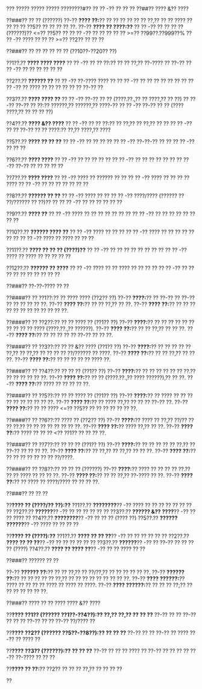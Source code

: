 ??? ????? ????? ????? ????????#?? ?? ?? -?? ?? ?? ??
??##?? ???? &?? ????

??###?? ?? ?? (??????)
??-?? **???? ??:**?? ?? ?? ?? ?? ?? ?? ??,?? ?? ?? ???? ?? ?? ?? ?? ??5?? ?? ?? ?? ?? ??.
??-?? **???? ?? ????:??**
?? ?? -?? ?? ?? ?? ?? (??????)?? <=?? ??5?? ??
?? ?? -?? ?? ?? ?? ?? ?? >=?? ??99??.??999??%
?? ?? -?? ???? ?? ?? ?? >=?? ??2?? ?? ?? ??

??###?? ?? ?? ?? ?? ?? ?? (??10??-??20?? ??)

??1??.?? **???? ???? ????**
??  ?? -?? ?? ?? ??:?? ?? ?? ??,?? ??-???? ?? ??-??
??  ?? -?? ?? ?? ?? ?? ?? ??

??2??.?? **?????? ??**
??  ?? -?? ??-???? ???? ??
??  ?? -?? ?? ?? ?? ?? ?? ?? ??
??  ?? -?? ?? ???? ?? ?? ?? ?? ?? ?? ??-?? ??

??3??.?? **???? ???? ??**
??  ?? -?? ??-?? ?? ?? (????.??.,?? ?? ????,?? ?? ??)
??  ?? -?? ??-?? ?? ??:?? ??????,?? ??????,?? ????-??
??  ?? -?? ??-?? ?? ?? (???? ????,?? ?? ?? ?? ??)

??4??.?? **???? &?? ????**
??  ?? -?? ?? ?? ??:?? ?? ??,?? ?? ??,?? ?? ??
??  ?? -?? ?? ?? ??-?? ?? ?? ????:?? ??,?? ????,?? ????

??5??.?? **???? ?? ?? ??**
??  ?? -?? ?? ?? ?? ??
??  ?? -?? ??-??-?? ?? ??
??  ?? -?? ?? ?? ??

??6??.?? **???? ????**
??  ?? -?? ?? ?? ?? ?? ??
??  ?? -?? ?? ?? ?? ?? ?? ??
??  ?? -?? ??-?? ?? ?? ?? ?? ??

??7??.?? **???? ????**
??  ?? -?? ???? ?? ?????? ?? ??
??  ?? -?? ???? ?? ?? ?? ?? ????
??  ?? -?? ?? ?? ?? ?? ?? ?? ??

??8??.?? **?????? ?? ??**
??  ?? -?? ???? ?? ??
??  ?? -?? ????/???? (?????? ?? ??/?????? ?? ??)?? ??
??  ?? -?? ?? ?? ?? ?? ?? ??

??9??.?? **???? ??**
??  ?? -?? ???? ?? ?? ?? ?? ?? ?? ??
??  ?? -?? ?? ?? ?? ?? ?? ?? ?? ??

??10??.?? **?????? ???? ??**
??   ?? -?? ???? ?? ?? ??
??   ?? -?? ???? ?? ?? ?? ?? ?? ?? ??
??   ?? -?? ???? ?? ???? ?? ?? ??

??11??.?? **???? ?? ?? ?? (????)??**
??   ?? -?? ?? ?? ?? ?? ?? ?? ?? ??
??   ?? -?? ???? ?? ???? ?? ?? ?? ?? ??

??12??.?? **?????? ?? ????**
??   ?? -?? ???? ?? ?? ???? ?? ?? ?? ??
??   ?? -?? ?? ?? ?? ?? ?? ?? ?? ?? ?? ??

??###?? ??-??-???? ?? ??

??####?? ?? ??1??:?? ?? ???? ???? (??2?? ??)
??-?? **????:**?? ?? ??-?? ?? ??-?? ?? ?? ?? ?? ?? ??.
??-?? **???? ??:**?? ?? ?? ??,?? ?? ??.
??-?? **???? ??:**?? ?? ?? ?? ?? ?? ?? ?? ?? ?? ?? ?? ??.

??####?? ?? ??2??:?? ?? ?? ???? ?? (??1?? ??)
??-?? **????:**?? ?? ?? ?? ?? ?? ?? ?? ?? ?? ?? ???? (????.??.,?? ??????).
??-?? **???? ??:**?? ?? ?? ??,?? ?? ?? ??.
??-?? **???? ??:**?? ?? ?? ?? ?? ?? ??-?? ?? ?? ??.

??####?? ?? ??3??:?? ?? ?? &?? ???? (??1?? ??)
??-?? **????:**?? ?? ?? ?? ?? ?? ??,?? ?? ??,?? ?? ?? ?? ?? ??/?????? ?? ????.
??-?? **???? ??:**?? ?? ?? ??,?? ?? ?? ??.
??-?? **???? ??:**?? ?? ?? ?? ?? ?? ???? ??.

??####?? ?? ??4??:?? ?? ?? ?? (??1?? ??)
??-?? **????:**?? ?? ?? ?? ?? ?? ?? ??.?? ?? ?? ?? ?? ?? ??.
??-?? **???? ??:**?? ?? ?? (????.??.,?? ???? ??????),?? ?? ??.
??-?? **???? ??:**?? ???? ?? ?? ?? ?? ??.

??####?? ?? ??5??:?? ?? ?? ???? ?? (??1?? ??)
??-?? **????:**?? ?? ???? ?? ?? ?? ?? ?? ?? ?? ?? ?? ??.
??-?? **???? ??:**?? ?? ???? ??,?? ?? ?? ?? ??-?? ??.
??-?? **???? ??:**?? ?? ?? ???? <=?? ??5?? ?? ?? ?? ?? ?? ?? ??.

??####?? ?? ??6??:?? ???? ?? (??2?? ??)
??-?? **????:**?? ???? ?? ??,?? ??/?? ?? ?? ??.?? ?? ?? ?? ?? ?? ?? ?? ??.
??-?? **???? ??:**?? ???? ??,?? ?? ??.
??-?? **???? ??:**?? ???? ?? ?? ?? <?? ??1?? ?? ?? ?? ??.

??####?? ?? ??7??:?? ?? ?? ?? (??1?? ??)
??-?? **????:**?? ?? ?? ?? ?? ?? ??.?? ?? ??-?? ?? ?? ?? ??.
??-?? **???? ??:**?? ?? ??,?? ?? ??,?? ?? ?? ??.
??-?? **???? ??:**?? ?? ?? ?? ?? ?? ?? ?? ??/????.

??####?? ?? ??8??:?? ?? ?? ?? (??????)
??-?? **????:**?? ???? ?? ?? ?? ?? ??.?? ?? ?? ???? ?? ?? ?? ??.
??-?? **???? ??:**?? ?? ?? ??,?? ??-???? ?? ??.
??-?? **???? ??:**?? ?? ???? ?? ????/???? ?? ?? ?? ??.

??###?? ?? ?? ??

??**???? ?? (????/?? ??):??**
??1??.?? **????????**?? -?? ???? ?? ?? ?? ?? ?? ?? ?? ??
??2??.?? **??????**?? -?? ?? ?? ?? ?? ?? ??
??3??.?? **?????? &?? ????**?? -?? ?? ?? ???? ??
??4??.?? **????????**?? -?? ?? ?? ?? (???? ??)
??5??.?? **?????? ??????**?? -?? ???? ?? ?? ?? ??

??**???? ?? (????):??**
??1??.?? **???? ?? ?? ??**?? -?? ?? ?? ?? ?? ?? ??
??2??.?? **???? ?? ?? ??**?? -?? ?? ?? ?? ?? ?? ??
??3??.?? **??????**?? -?? ?? ??-?? ?? ?? ?? ?? (????)
??4??.?? **???? ?? ???? ??**?? -?? ?? ?? ???? ?? ??

??###?? ?????? ?? ??

??-?? **?????? ??:**?? ?? ?? ??,?? ?? ??/??,?? ?? ?? ?? ?? ?? ??.
??-?? **?????? ??:**?? ?? ?? ?? ?? ?? ??,?? ?? ?? ?? ?? ?? ?? ?? ?? ??.
??-?? **???? ??????:**?? ???? ?? ?? ?? ?? ???? ?? ???? ?? ????.
??-?? **???? ??????:**?? ?? ?? ?? ??;?? ?? ?? ?? ?? ?? ?? ??.

??###?? ???? ?? ?? ???? ???? &?? ????

??**???? ??1?? (?????? ??1??-??4??):?? ??,?? ??,?? ?? ?? ??**
??-?? ?? ??
??-?? ?? ?? ??
??-?? ?? ??
??-?? ??/???? ??

??**???? ??2?? (?????? ??5??-??8??):?? ?? ?? ??**
??-?? ?? ??
??-?? ?? ????
??-?? ?? ???? ??

??**???? ??3?? (??????):?? ?? ?? ??**
??-?? ?? ?? ?? ???? ??
??-?? ?? ?? ?? ??
??-?? ??-???? ?? ?? ??

??**???? ?? ??:**?? ??2?? ?? ?? ?? ??,?? ?? ?? ?? ??

??
